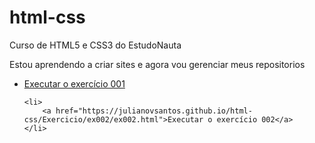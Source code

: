 # html-css
 Curso de HTML5 e CSS3 do EstudoNauta

Estou aprendendo a criar sites e agora vou gerenciar meus repositorios

<ul>
    <li>
        <a href="https://julianovsantos.github.io/html-css/Exercicio/ex001/ex001.html">Executar o exercício 001</a>
    </li>

    <li>
        <a href="https://julianovsantos.github.io/html-css/Exercicio/ex002/ex002.html">Executar o exercício 002</a>
    </li> 

</ul>